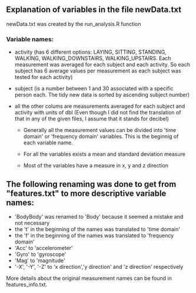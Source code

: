 ## Explanation of variables in the file newData.txt
 newData.txt was created by the run_analysis.R function

### Variable names:

* activity (has 6 different options: LAYING, SITTING, STANDING, WALKING, WALKING_DOWNSTAIRS, WALKING_UPSTAIRS. Each measurement was averaged for each subject and each activity. So each subject has 6 average values per measurement as each subject was tested for each activity)
* subject (is a number between 1 and 30 associated with a specific person each. The tidy new data is sorted by ascending subject number)
* all the other colums are measurements averaged for each subject and activity with units of dbl (Even though I did not find the translation of that in any of the given files, I assume that it stands for decibel)

	+ Generally all the measurement values can be divided into 'time domain' or 'frequency domain' variables. This is the beginnig of each variable name.

	+ For all the variables exists a mean and standard deviation measure

	+ Most of the variables have a measure in x, y and z direction
## The following renaming was done to get from "features.txt" to more descriptive variable names:

* 'BodyBody' was renamed to 'Body' because it seemed a mistake and not necessary
* the 't' in the beginning of the names was translated to 'time domain'
* the 'f' in the beginning of the names was translated to 'frequency domain'
* 'Acc' to 'accelerometer'
* 'Gyro' to 'gyroscope'
* 'Mag' to 'magnitude'
* '-X', '-Y', '-Z' to 'x direction','y direction' and 'z direction' respectively

More details about the original measurement names can be found in features_info.txt.

